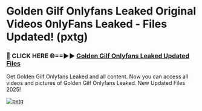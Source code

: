 # Golden Gilf Onlyfans Leaked Original Videos 0nlyFans Leaked - Files Updated! (pxtg)

<h3>🔴 CLICK HERE 🌐==►► <a href="https://tinyurl.com/ms9xzufz" rel="nofollow">Golden Gilf Onlyfans Leaked Updated Files</a></h3>

Get Golden Gilf Onlyfans Leaked and all content. Now you can access all videos and pictures of Golden Gilf Onlyfans Leaked. New Updated Files 2025!

[![pxtg](https://i.imgur.com/ppqm5kG.gif)](https://tinyurl.com/ms9xzufz)
